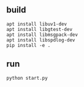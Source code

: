 ## build

```
apt install libuv1-dev
apt install libgtest-dev
apt install libmsgpack-dev
apt install libspdlog-dev
pip install -e .
```
## run

```
python start.py
```